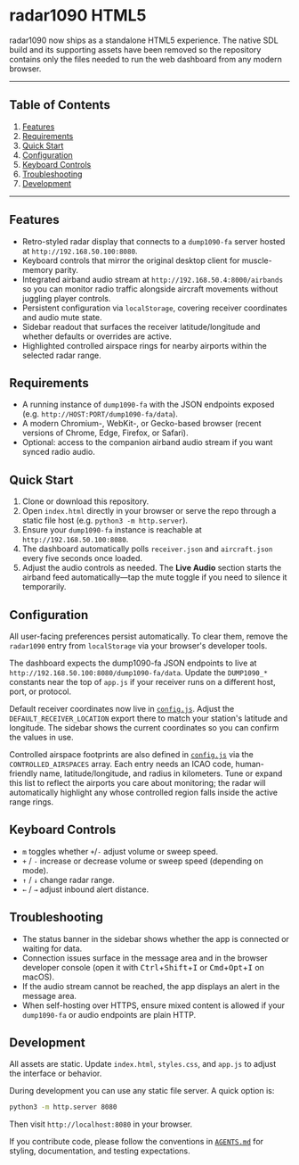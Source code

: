 # radar1090 HTML5

radar1090 now ships as a standalone HTML5 experience. The native SDL build
and its supporting assets have been removed so the repository contains only the files
needed to run the web dashboard from any modern browser.

---

## Table of Contents

1. [Features](#features)
2. [Requirements](#requirements)
3. [Quick Start](#quick-start)
4. [Configuration](#configuration)
5. [Keyboard Controls](#keyboard-controls)
6. [Troubleshooting](#troubleshooting)
7. [Development](#development)

---

## Features

- Retro-styled radar display that connects to a `dump1090-fa` server hosted at `http://192.168.50.100:8080`.
- Keyboard controls that mirror the original desktop client for muscle-memory parity.
- Integrated airband audio stream at `http://192.168.50.4:8000/airbands` so you can
  monitor radio traffic alongside aircraft movements without juggling player controls.
- Persistent configuration via `localStorage`, covering receiver coordinates and audio mute state.
- Sidebar readout that surfaces the receiver latitude/longitude and whether defaults or overrides are active.
- Highlighted controlled airspace rings for nearby airports within the selected radar range.

## Requirements

- A running instance of `dump1090-fa` with the JSON endpoints exposed (e.g.
  `http://HOST:PORT/dump1090-fa/data`).
- A modern Chromium-, WebKit-, or Gecko-based browser (recent versions of Chrome, Edge,
  Firefox, or Safari).
- Optional: access to the companion airband audio stream if you want synced radio audio.

## Quick Start

1. Clone or download this repository.
2. Open `index.html` directly in your browser or serve the repo through a static file
   host (e.g. `python3 -m http.server`).
3. Ensure your `dump1090-fa` instance is reachable at `http://192.168.50.100:8080`.
4. The dashboard automatically polls `receiver.json` and `aircraft.json` every five
   seconds once loaded.
5. Adjust the audio controls as needed. The **Live Audio** section starts the airband
   feed automatically—tap the mute toggle if you need to silence it temporarily.

## Configuration

All user-facing preferences persist automatically. To clear them, remove the
`radar1090` entry from `localStorage` via your browser's developer tools.

The dashboard expects the dump1090-fa JSON endpoints to live at
`http://192.168.50.100:8080/dump1090-fa/data`. Update the `DUMP1090_*` constants near the
top of `app.js` if your receiver runs on a different host, port, or protocol.

Default receiver coordinates now live in [`config.js`](config.js). Adjust the
`DEFAULT_RECEIVER_LOCATION` export there to match your station's latitude and longitude.
The sidebar shows the current coordinates so you can confirm the values in use.

Controlled airspace footprints are also defined in [`config.js`](config.js) via the
`CONTROLLED_AIRSPACES` array. Each entry needs an ICAO code, human-friendly name,
latitude/longitude, and radius in kilometers. Tune or expand this list to reflect the
airports you care about monitoring; the radar will automatically highlight any whose
controlled region falls inside the active range rings.

## Keyboard Controls

- `m` toggles whether `+`/`-` adjust volume or sweep speed.
- `+` / `-` increase or decrease volume or sweep speed (depending on mode).
- `↑` / `↓` change radar range.
- `←` / `→` adjust inbound alert distance.

## Troubleshooting

- The status banner in the sidebar shows whether the app is connected or waiting for
  data.
- Connection issues surface in the message area and in the browser developer console
  (open it with <kbd>Ctrl</kbd>+<kbd>Shift</kbd>+<kbd>I</kbd> or
  <kbd>Cmd</kbd>+<kbd>Opt</kbd>+<kbd>I</kbd> on macOS).
- If the audio stream cannot be reached, the app displays an alert in the message area.
- When self-hosting over HTTPS, ensure mixed content is allowed if your `dump1090-fa`
  or audio endpoints are plain HTTP.

## Development

All assets are static. Update `index.html`, `styles.css`, and `app.js` to adjust the
interface or behavior.

During development you can use any static file server. A quick option is:

```bash
python3 -m http.server 8080
```

Then visit `http://localhost:8080` in your browser.

If you contribute code, please follow the conventions in [`AGENTS.md`](AGENTS.md) for
styling, documentation, and testing expectations.

